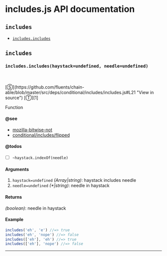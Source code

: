 # includes.js API documentation

<!-- div class="toc-container" -->

<!-- div -->

## `includes`
* <a href="#includes-prototype-includes"  data-meta="includes haystack undefined needle undefined"  data-call="includes haystack undefined needle undefined"  data-category="Methods"  data-description="Function"  data-name="includes"  data-member="includes"  data-see="href https developer mozilla org en docs Web JavaScript Reference Operators Bitwise Operators Bitwise NOT label mozilla bitwise not href https github com fluents chain able blob master src deps conditional includes flipped js label conditional includes flipped"  data-todos="haystack indexOf needle"  data-all="meta includes haystack undefined needle undefined call includes haystack undefined needle undefined category Methods description Function name includes member includes see href https developer mozilla org en docs Web JavaScript Reference Operators Bitwise Operators Bitwise NOT label mozilla bitwise not href https github com fluents chain able blob master src deps conditional includes flipped js label conditional includes flipped notes todos haystack indexOf needle n klassProps" >`includes.includes`</a>

<!-- /div -->

<!-- /div -->

<!-- div class="doc-container" -->

<!-- div -->

## `includes`

<!-- div -->

<h3 id="includes-prototype-includes" data-member="includes" data-category="Methods" data-name="includes"><code>includes.includes(haystack=undefined, needle=undefined)</code></h3>
<br>
<br>
[&#x24C8;](https://github.com/fluents/chain-able/blob/master/src/deps/conditional/includes/includes.js#L21 "View in source") [&#x24C9;][1]

Function


#### @see 

* <a href="https://developer.mozilla.org/en/docs/Web/JavaScript/Reference/Operators/Bitwise_Operators#Bitwise_NOT" >mozilla-bitwise-not</a>
* <a href="https://github.com/fluents/chain-able/blob/master/src/deps/conditional/includes/flipped.js" >conditional/includes/flipped</a>

#### @todos 

- [ ] `~haystack.indexOf(needle)`
 
#### Arguments
1. `haystack=undefined` *(Array|string)*: haystack includes needle
2. `needle=undefined` *(&#42;|string)*: needle in haystack

#### Returns
*(boolean)*: needle in haystack

#### Example
```js
includes('eh', 'e') //=> true
includes('eh', 'nope') //=> false
includes(['eh'], 'eh') //=> true
includes(['eh'], 'nope') //=> false

```
---

<!-- /div -->

<!-- /div -->

<!-- /div -->

 [1]: #includes "Jump back to the TOC."
